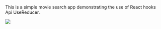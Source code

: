 This is a simple movie search app demonstrating the use of React hooks Api UseReducer.

![](movie-search.gif)
